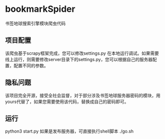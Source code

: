 # bookmarkSpider
书签地球搜索引擎模块爬虫代码

## 项目配置
该爬虫基于scrapy框架完成，您可以修改settings.py 在本地运行调试。如果需要线上运行，则需要修改server目录下的settings.py，您可以根据自己的服务器配置，配置不同的参数。

## 隐私问题
该项目完全开源，接受全社会监督，对于部分涉及书签地球服务器密码的模块，用yours代替了，如果您需要使用该代码，替换成自己的密码即可。

## 运行
python3 start.py
如果是发布服务器，可直接执行shell脚本 ./go.sh